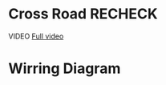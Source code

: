 # Cross Road RECHECK
VIDEO
[Full video](https://youtu.be/nek8qwRLXHk?si=AJKSBx-u7eR70Tcv)


# Wirring Diagram

